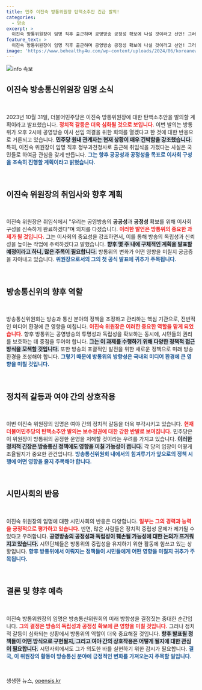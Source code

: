 ```yaml
---
title: 민주 이진숙 방통위원장 탄핵소추안 긴급 발의!
categories:
  - 방송
excerpt: >
  이진숙 방통위원장이 임명 직후 출근하며 공영방송 공정성 확보에 나설 것이라고 선언! 그러나 민주당은 탄핵소추안을 발의할 예정이라 긴장감이 고조되고 있다.
feature_text: >
  이진숙 방통위원장이 임명 직후 출근하며 공영방송 공정성 확보에 나설 것이라고 선언! 그러나 민주당은 탄핵소추안을 발의할 예정이라 긴장감이 고조되고 있다.
image: 'https://www.behealthy4u.com/wp-content/uploads/2024/06/koreanews.jpg'
---
```


<p><img src="https://www.behealthy4u.com/wp-content/uploads/2024/06/koreanews.jpg" alt="info 속보" /></p>

<h2 data-ke-size="size26">이진숙 방송통신위원장 임명 소식</h2>

<p data-ke-size="size16">&nbsp;</p>

<p data-ke-size="size16">2023년 10월 31일, 더불어민주당은 이진숙 방통위원장에 대한 탄핵소추안을 발의할 계획이라고 발표했습니다. <b><span style="color: #ee2323;">정치적 갈등은 더욱 심화될 것으로 보입니다.</span></b> 이번 발의는 방통위가 오후 2시에 공영방송 이사 선임 의결을 위한 회의를 열겠다고 한 것에 대한 반응으로 거론되고 있습니다. <b><span style="background-color: #21538527;">민주당 원내 관계자는 현재 상황이 매우 긴박함을 강조했습니다.</span></b> 특히, 이진숙 위원장이 임명 직후 정부과천청사로 출근해 취임식을 가졌다는 사실은 국민들로 하여금 관심을 갖게 만듭니다. <b><span style="color: #1a5490;">그는 향후 공공성과 공정성을 목표로 이사회 구성을 조속히 진행할 계획이라고 밝혔습니다.</span></b></p>

<p data-ke-size="size16">&nbsp;</p>

<h2 data-ke-size="size26">이진숙 위원장의 취임사와 향후 계획</h2>

<p data-ke-size="size16">&nbsp;</p>

<p data-ke-size="size16">이진숙 위원장은 취임식에서 "우리는 공영방송의 <b>공공성</b>과 <b>공정성</b> 확보를 위해 이사회 구성을 신속하게 완료하겠다"며 의지를 다졌습니다. <b><span style="color: #ee2323;">이러한 발언은 방통위의 중요한 과제가 될 것입니다.</span></b> 그는 이사회의 중요성을 강조하면서, 이를 통해 방송의 독립성과 신뢰성을 높이는 작업에 주력하겠다고 말했습니다. <b><span style="background-color: #21538527;">향후 몇 주 내에 구체적인 계획을 발표할 예정이라고 하니, 많은 주목이 필요합니다.</span></b> 방통위의 변화가 어떤 영향을 미칠지 궁금증을 자아내고 있습니다. <b><span style="color: #1a5490;">위원장으로서의 그의 첫 공식 발표에 귀추가 주목됩니다.</span></b></p>

<p data-ke-size="size16">&nbsp;</p>

<h2 data-ke-size="size26">방송통신위의 향후 역할</h2>

<p data-ke-size="size16">&nbsp;</p>

<p data-ke-size="size16">방송통신위원회는 방송과 통신 분야의 정책을 조정하고 관리하는 핵심 기관으로, 전반적인 미디어 환경에 큰 영향을 미칩니다. <b><span style="color: #ee2323;">이진숙 위원장은 이러한 중요한 역할을 맡게 되었습니다.</span></b> 향후 방통위는 공영방송의 투명성과 독립성을 확보하는 동시에, 시민들의 권리를 보호하는 데 중점을 두어야 합니다. <b><span style="background-color: #21538527;">그는 이 과제를 수행하기 위해 다양한 정책적 접근 방식을 모색할 것입니다.</span></b> 또한 방송의 포괄적인 발전을 위한 새로운 정책으로 미래 방송환경을 조성해야 합니다. <b><span style="color: #1a5490;">그렇기 때문에 방통위의 방향성은 국내외 미디어 환경에 큰 영향을 미칠 것입니다.</span></b></p>

<p data-ke-size="size16">&nbsp;</p>

<h2 data-ke-size="size26">정치적 갈등과 여야 간의 상호작용</h2>

<p data-ke-size="size16">&nbsp;</p>

<p data-ke-size="size16">이번 이진숙 위원장의 임명은 여야 간의 정치적 갈등을 더욱 부각시키고 있습니다. <b><span style="color: #ee2323;">현재 더불어민주당의 탄핵소추안 발의는 보수정권에 대한 강한 반발로 보여집니다.</span></b> 민주당은 이 위원장이 방통위의 공정한 운영을 저해할 것이라는 우려를 가지고 있습니다. <b><span style="background-color: #21538527;">이러한 정치적 긴장은 방송통신 정책에도 영향을 미칠 가능성이 큽니다.</span></b> 각 당의 입장이 어떻게 조율될지가 중요한 관건입니다. <b><span style="color: #1a5490;">방송통신위원회 내에서의 힘겨루기가 앞으로의 정책 시행에 어떤 영향을 줄지 주목해야 합니다.</span></b></p>

<p data-ke-size="size16">&nbsp;</p>

<h2 data-ke-size="size26">시민사회의 반응</h2>

<p data-ke-size="size16">&nbsp;</p>

<p data-ke-size="size16">이진숙 위원장의 임명에 대한 시민사회의 반응은 다양합니다. <b><span style="color: #ee2323;">일부는 그의 경력과 능력을 긍정적으로 평가하고 있습니다.</span></b> 반면, 많은 사람들은 정치적 중립성 문제가 제기될 수 있다고 우려합니다. <b><span style="background-color: #21538527;">공영방송의 공정성과 독립성이 훼손될 가능성에 대한 논의가 뜨거워지고 있습니다.</span></b> 시민단체들은 방통위의 중립성을 유지하기 위한 활동에 힘쓰고 있는 상황입니다. <b><span style="color: #1a5490;">향후 방통위에서 이뤄지는 정책들이 시민들에게 어떤 영향을 미칠지 귀추가 주목됩니다.</span></b></p>

<p data-ke-size="size16">&nbsp;</p>

<h2 data-ke-size="size26">결론 및 향후 예측</h2>

<p data-ke-size="size16">&nbsp;</p>

<p data-ke-size="size16">이진숙 방통위원장의 임명은 방송통신위원회의 미래 방향성을 결정짓는 중대한 순간입니다. <b><span style="color: #ee2323;">그의 결정은 방송의 독립성과 공정성 확보에 큰 영향을 미칠 것입니다.</span></b> 그러나 정치적 갈등이 심화되는 상황에서 방통위의 역할이 더욱 중요해질 것입니다. <b><span style="background-color: #21538527;">향후 발표될 정책들이 어떤 방식으로 구현될지, 그리고 여야 간의 상호작용은 어떻게 될지에 대한 관심이 필요합니다.</span></b> 시민사회에서도 그가 의도한 바를 실현하기 위한 감시가 필요합니다. <b><span style="color: #1a5490;">결국, 이 위원장의 활동이 방송통신 분야에 긍정적인 변화를 가져오는지 주목할 일입니다.</span></b></p>

<p data-ke-size="size16">&nbsp;</p>
생생한 뉴스, <a href="https://opensis.kr" rel="dofollow">opensis.kr</a>


